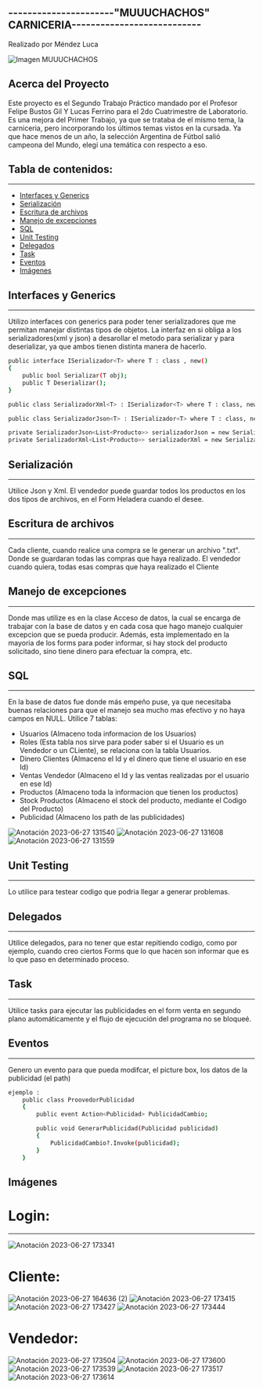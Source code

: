 ## ----------------------"MUUUCHACHOS" CARNICERIA---------------------------
Realizado por Méndez Luca


![Imagen MUUUCHACHOS](https://github.com/Lucamendez25/SegundoParcial_Labo2D_2023_PrimerCuatri/assets/98615614/e9f25f65-6c7d-4ae6-9388-a6d4265f28da)


  
</div>


## Acerca del Proyecto
Este proyecto es el Segundo Trabajo Práctico mandado por el Profesor Felipe Bustos Gil Y Lucas Ferrino para el 2do Cuatrimestre
de Laboratorio. Es una mejora del Primer Trabajo, ya que se trataba de el mismo tema, la carniceria, pero incorporando los últimos temas
vistos en la cursada.
Ya que hace menos de un año, la selección Argentina de Fútbol salió campeona del Mundo, elegí una temática con respecto a eso.

## Tabla de contenidos:
---
- [Interfaces y Generics](#Interfaces-y-Generics)
- [Serialización](#Serialización)
- [Escritura de archivos](#Escritura-de-archivos)
- [Manejo de excepciones](#Manejo-de-excepciones)
- [SQL](#SQL)
- [Unit Testing](#Unit-Testing)
- [Delegados](#Delegados)
- [Task](#Task)
- [Eventos](#Eventos)
- [Imágenes](#Imágenes)

## Interfaces y Generics
---
Utilizo interfaces con generics para poder tener serializadores que me permitan manejar distintas tipos de objetos.
La interfaz en si obliga a los serializadores(xml y json) a desarollar el metodo para serializar y para deserializar, ya que ambos 
tienen distinta manera de hacerlo.

```bash
public interface ISerializador<T> where T : class , new()
{
    public bool Serializar(T obj);
    public T Deserializar();
}

public class SerializadorXml<T> : ISerializador<T> where T : class, new()

public class SerializadorJson<T> : ISerializador<T> where T : class, new()

private SerializadorJson<List<Producto>> serializadorJson = new SerializadorJson<List<Producto>>("Productos.json");
private SerializadorXml<List<Producto>> serializadorXml = new SerializadorXml<List<Producto>>("Productos.xml");
```
 
## Serialización
---
Utilice Json y Xml.
El vendedor puede guardar todos los productos en los dos tipos de archivos, en el Form Heladera
cuando el desee.

## Escritura de archivos
---
Cada cliente, cuando realice una compra se le generar un archivo ".txt". Donde se guardaran todas las compras 
que haya realizado. El vendedor cuando quiera, todas esas compras que haya realizado el Cliente

## Manejo de excepciones
---
Donde mas utilize es en la clase Acceso de datos, la cual se encarga de trabajar con la base de datos y en cada cosa que hago manejo cualquier excepcion 
que se pueda producir.
Además, esta implementado en la mayoria de los forms para poder informar, si hay stock del producto solicitado, sino tiene dinero para efectuar la compra, etc.

## SQL
---
En la base de datos fue donde más empeño puse, ya que necesitaba buenas relaciones para que el manejo sea mucho mas efectivo y no haya campos en NULL.
Utilice 7 tablas:

- Usuarios (Almaceno toda informacion de los Usuarios)
- Roles (Esta tabla nos sirve para poder saber si el Usuario es un Vendedor o un CLiente), se relaciona con la tabla Usuarios.
- Dinero Clientes (Almaceno el Id y el dinero que tiene el usuario en ese Id)
- Ventas Vendedor (Almaceno el Id y las ventas realizadas por el usuario en ese Id)
- Productos (Almaceno toda la informacion que tienen los productos)
- Stock Productos (Almaceno el stock del producto, mediante el Codigo del Producto)
- Publicidad (Almaceno los path de las publicidades)

![Anotación 2023-06-27 131540](https://github.com/Lucamendez25/SegundoParcial_Labo2D_2023_PrimerCuatri/assets/98615614/5a6e50c5-daf0-4103-8dc1-516c4cb71a5d)
![Anotación 2023-06-27 131608](https://github.com/Lucamendez25/SegundoParcial_Labo2D_2023_PrimerCuatri/assets/98615614/b6d37150-a14a-410e-9acf-f735269d0caf)
![Anotación 2023-06-27 131559](https://github.com/Lucamendez25/SegundoParcial_Labo2D_2023_PrimerCuatri/assets/98615614/23fc6e00-8d9d-433e-851f-99dd6b522f20)


## Unit Testing
---
Lo utilice para testear codigo que podria llegar a generar problemas.

## Delegados
---
Utilice delegados, para no tener que estar repitiendo codigo, como por ejemplo, cuando creo ciertos Forms
que lo que hacen son informar que es lo que paso en determinado proceso.

## Task
---
Utilice tasks para ejecutar las publicidades en el form venta en segundo plano automáticamente 
y el flujo de ejecución del programa no se bloqueé.

## Eventos
---
Genero un evento para que pueda modifcar, el picture box, los datos de la publicidad (el path)
```bash
ejemplo :
    public class ProovedorPublicidad
    {
        public event Action<Publicidad> PublicidadCambio;

        public void GenerarPublicidad(Publicidad publicidad)
        {
            PublicidadCambio?.Invoke(publicidad);
        }
    }
```
## Imágenes
# Login:
---

![Anotación 2023-06-27 173341](https://github.com/Lucamendez25/SegundoParcial_Labo2D_2023_PrimerCuatri/assets/98615614/2bf84c4f-b4e0-476c-9b00-1e9300ff921b)


# Cliente:
![Anotación 2023-06-27 164636 (2)](https://github.com/Lucamendez25/SegundoParcial_Labo2D_2023_PrimerCuatri/assets/98615614/e2fe2b56-f9ba-4545-bccc-c5cba9e5b48a)
![Anotación 2023-06-27 173415](https://github.com/Lucamendez25/SegundoParcial_Labo2D_2023_PrimerCuatri/assets/98615614/d4fcc690-3b99-4fce-a7d5-a47f8271a3b7)
![Anotación 2023-06-27 173427](https://github.com/Lucamendez25/SegundoParcial_Labo2D_2023_PrimerCuatri/assets/98615614/d93a2170-de8a-4fad-ac57-184e1acd0a88)
![Anotación 2023-06-27 173444](https://github.com/Lucamendez25/SegundoParcial_Labo2D_2023_PrimerCuatri/assets/98615614/da517c26-d1b9-48dc-84c4-dea1fdddf65b)




# Vendedor:
![Anotación 2023-06-27 173504](https://github.com/Lucamendez25/SegundoParcial_Labo2D_2023_PrimerCuatri/assets/98615614/052fcf68-4587-4e86-9918-782b17617910)
![Anotación 2023-06-27 173600](https://github.com/Lucamendez25/SegundoParcial_Labo2D_2023_PrimerCuatri/assets/98615614/deb92e5b-a0c4-471e-b780-0b46a69b2b8e)
![Anotación 2023-06-27 173539](https://github.com/Lucamendez25/SegundoParcial_Labo2D_2023_PrimerCuatri/assets/98615614/5db21b4d-b0d9-4b5e-a4fa-9e5e825e64c9)
![Anotación 2023-06-27 173517](https://github.com/Lucamendez25/SegundoParcial_Labo2D_2023_PrimerCuatri/assets/98615614/97bd78e9-a068-48b3-8591-ab5e1fc471de)
![Anotación 2023-06-27 173614](https://github.com/Lucamendez25/SegundoParcial_Labo2D_2023_PrimerCuatri/assets/98615614/a263caeb-43ad-47b5-a595-5d370b7b9d4b)


